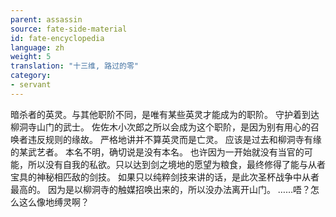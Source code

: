 ```yaml
---
parent: assassin
source: fate-side-material
id: fate-encyclopedia
language: zh
weight: 5
translation: "十三维, 路过的零"
category:
- servant
---
```


暗杀者的英灵。与其他职阶不同，是唯有某些英灵才能成为的职阶。
守护着到达柳洞寺山门的武士。
佐佐木小次郎之所以会成为这个职阶，是因为别有用心的召唤者违反规则的缘故。
严格地讲并不算英灵而是亡灵。
应该是过去和柳洞寺有缘的某武艺者。
本名不明，确切说是没有本名。
也许因为一开始就没有当官的可能，所以没有自我的私欲。只以达到剑之境地的愿望为粮食，最终修得了能与从者宝具的神秘相匹敌的剑技。
如果只以纯粹剑技来讲的话，是此次圣杯战争中从者最高的。
因为是以柳洞寺的触媒招唤出来的，所以没办法离开山门。
……唔？怎么这么像地缚灵啊？
